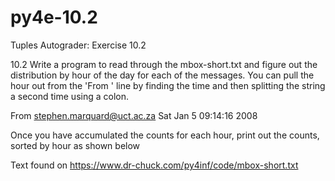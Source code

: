 # py4e-10.2
Tuples Autograder: Exercise 10.2

10.2 Write a program to read through the mbox-short.txt and figure out the distribution by hour of the day for each of the messages. You can pull the hour out from the 'From ' line by finding the time and then splitting the string a second time using a colon.

From stephen.marquard@uct.ac.za Sat Jan  5 09:14:16 2008

Once you have accumulated the counts for each hour, print out the counts, sorted by hour as shown below

Text found on https://www.dr-chuck.com/py4inf/code/mbox-short.txt 
